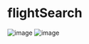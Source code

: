 # flightSearch
![image](https://github.com/konstantti/flightSearch/assets/99177463/06594eb8-21c9-417e-9d14-54f34b77d5b5)
![image](https://github.com/konstantti/flightSearch/assets/99177463/1bb87da5-35ca-4208-a843-2c175fa61af3)

